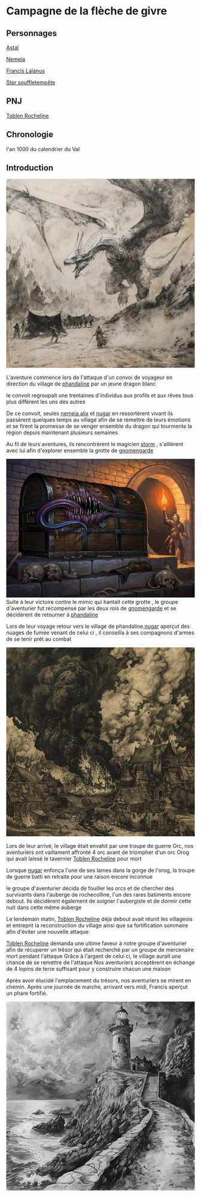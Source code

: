 # Campagne de la flèche de givre


## Personnages

[Astal](../../personnages/Astal.md)

[Nemeïa](../../personnages/nemeia.md)

[Francis Lalanus](../../personnages/francis_lalanus.md)

[Stor souffletempête](../../personnages/francis_lalanus.md)

## PNJ

[Toblen Rocheline](../../pnj/toblen_rocheline.md)

## Chronologie

l'an 1000 du calendrier du Val

## Introduction  

![Attaque_Caravane](../../../ressources/cryovain_caravane.png)

L'aventure commence lors de l'attaque d'un convoi de voyageur en direction du village de [phandaline](../../../atlas/faerun/regions/cotedesepees/cites/phandaline.md) par un jeune dragon blanc

le convoit regroupait une trentaines d'individus aux profils et aux rêves tous plus diffèrent les uns des autres

De ce convoit, seules [nemeia](../../personnages/nemeia.md),[alix](../../personnages/alix.md) et [nugar](../../personnages/nugar.md) en ressortèrent vivant ils passèrent quelques temps au village afin de se remettre de leurs émotions et se firent la promesse de se venger ensemble du dragon qui tourmente la région depuis maintenant plusieurs semaines


Au fil de leurs aventures, ils rencontrèrent le magicien [storm](../../personnages/storm.md) , s'allièrent avec lui afin d'explorer ensemble la grotte de [gnomengarde](../../../atlas/faerun/regions/cotedesepees/lieux/gnomengarde.md)





![mimic](../../../ressources/Mimic.png)
Suite à leur victoire contre le mimic qui hantait cette grotte , le groupe d'aventurier fut récompensé par les deux rois de [gnomengarde](../../../atlas/faerun/regions/cotedesepees/lieux/gnomengarde.md) et se décidèrent de retourner à [phandaline](../../../atlas/faerun/regions/cotedesepees/cites/phandaline.md)

Lors de leur voyage retour vers le village de phandaline,[nugar](../../personnages/nugar.md) aperçut des nuages de fumée venant de celui ci , il conseilla à ses compagnons d'armes de se tenir prêt au combat

![phandaline_brule](../../../ressources/phandaline_brule.png)


Lors de leur arrivé, le village était envahit par une troupe de guerre Orc, nos aventuriers ont vaillament affronté 4 orc avant de triompher d'un orc Orog qui avait laissé le tavernier [Toblen Rocheline](../../pnj/toblen_rocheline.md) pour mort

Lorsque [nugar](../../personnages/nugar.md) enfonça l'une de ses lames dans la gorge de l'orog, la troupe de guerre batti en retraite pour une raison encore inconnue

le groupe d'aventurier décida de fouiller les orcs et de chercher des survivants dans l'auberge de rochecolline, l'un des rares batiments encore debout.
Ils décidèrent également de soigner l'aubergiste et de dormir cette nuit dans cette même auberge

Le lendemain matin, [Toblen Rocheline](../../pnj/toblen_rocheline.md) déjà debout avait réunit les villageois et entreprit la reconstruction du village ainsi que sa fortification sommaire afin d'éviter une nouvelle attaque

[Toblen Rocheline](../../pnj/toblen_rocheline.md) demanda une ultime faveur à notre groupe d'aventurier afin de récuperer un trésor qui était recherché par un groupe de mercenaire mort pendant l'attaque
Grâce à l'argent de celui ci, le village aurait une chance de se remettre de l'attaque
Nos aventuriers acceptèrent en échange de 4 lopins de terre suffisant pour y construire chacun une maison

Après avoir élucidé l'emplacement du trésors, nos aventuriers se mirent en chemin.
Après une journée de marche, arrivant vers midi, Francis aperçut un phare fortifié.

![Phare](../../../ressources/lighthouse.png)

